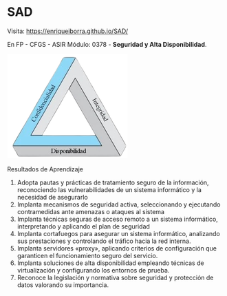 # SAD
Visita:   https://enriqueiborra.github.io/SAD/

En FP - CFGS - ASIR Módulo: 0378 - **Seguridad y Alta Disponibilidad**.

![CID](docs/imgs/cid.png)

Resultados de Aprendizaje
1. Adopta pautas y prácticas de tratamiento seguro de la información, reconociendo las vulnerabilidades de un sistema informático y la necesidad de asegurarlo
2. Implanta mecanismos de seguridad activa, seleccionando y ejecutando contramedidas ante amenazas o ataques al sistema
3. Implanta técnicas seguras de acceso remoto a un sistema informático, interpretando y aplicando el plan de seguridad
4. Implanta cortafuegos para asegurar un sistema informático, analizando sus prestaciones y controlando el tráfico hacia la red interna.
5. Implanta servidores «proxy», aplicando criterios de configuración que garanticen el funcionamiento seguro del servicio.
6. Implanta soluciones de alta disponibilidad empleando técnicas de virtualización y configurando los entornos de prueba.
7. Reconoce la legislación y normativa sobre seguridad y protección de datos valorando su importancia.

